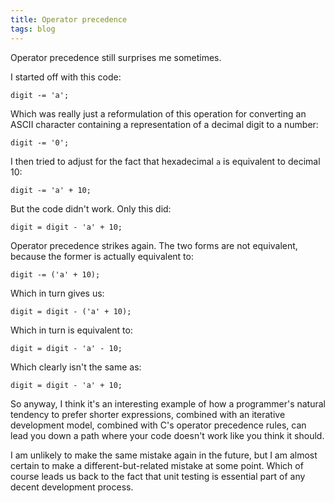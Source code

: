 ```yaml
---
title: Operator precedence
tags: blog
---
```


Operator precedence still surprises me sometimes.





I started off with this code:

    digit -= 'a';

Which was really just a reformulation of this operation for converting an ASCII character containing a representation of a decimal digit to a number:

    digit -= '0';

I then tried to adjust for the fact that hexadecimal `a` is equivalent to decimal 10:

    digit -= 'a' + 10;

But the code didn't work. Only this did:

    digit = digit - 'a' + 10;

Operator precedence strikes again. The two forms are not equivalent, because the former is actually equivalent to:

    digit -= ('a' + 10);

Which in turn gives us:

    digit = digit - ('a' + 10);

Which in turn is equivalent to:

    digit = digit - 'a' - 10;

Which clearly isn't the same as:

    digit = digit - 'a' + 10;

So anyway, I think it's an interesting example of how a programmer's natural tendency to prefer shorter expressions, combined with an iterative development model, combined with C's operator precedence rules, can lead you down a path where your code doesn't work like you think it should.

I am unlikely to make the same mistake again in the future, but I am almost certain to make a different-but-related mistake at some point. Which of course leads us back to the fact that unit testing is essential part of any decent development process.
